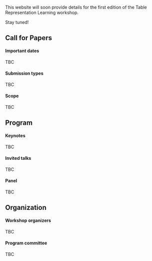 This website will soon provide details for the first edition of the Table Representation Learning workshop.

Stay tuned!

## Call for Papers

#### Important dates
TBC

#### Submission types
TBC

#### Scope
TBC

## Program

#### Keynotes
TBC

#### Invited talks
TBC

#### Panel
TBC

## Organization

#### Workshop organizers
TBC

#### Program committee
TBC